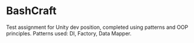 # BashCraft

 Test assignment for Unity dev position, completed using patterns and OOP principles. Patterns used: DI, Factory, Data Mapper.
